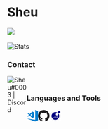 # Sheu

<a href="https://discord.gg/GWJZPguK6y" rel="nofollow"><img src="https://img.shields.io/discord/836630498863611915?label=Discord&style=for-the-badge"  style="max-width:100%;"></a>

![Stats](https://github-readme-stats.vercel.app/api?username=SheuDev&amp;show_icons=true&amp;count_private=true)


### Contact

[<img align="left" alt="Sheu#0003 | Discord" width="44px" src="https://i.ibb.co/YtNhB1V/icons8-discord-new-logo-48.png" />][discord]

[discord]: https://discord.gg/GWJZPguK6y

<br>

### Languages and Tools

<img align="left" alt="Visual Studio Code" width="26px" src="https://raw.githubusercontent.com/github/explore/80688e429a7d4ef2fca1e82350fe8e3517d3494d/topics/visual-studio-code/visual-studio-code.png" />
<img align="left" alt="Github" width="26px" src="https://raw.githubusercontent.com/github/explore/78df643247d429f6cc873026c0622819ad797942/topics/github/github.png" />
<img align="left" alt="Lua" width="26px" src="https://raw.githubusercontent.com/github/explore/80688e429a7d4ef2fca1e82350fe8e3517d3494d/topics/lua/lua.png" />
